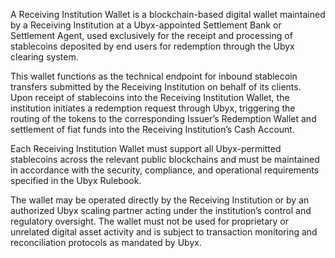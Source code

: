 A Receiving Institution Wallet is a blockchain-based digital wallet maintained by a Receiving Institution at a Ubyx-appointed Settlement Bank or Settlement Agent, used exclusively for the receipt and processing of stablecoins deposited by end users for redemption through the Ubyx clearing system.

This wallet functions as the technical endpoint for inbound stablecoin transfers submitted by the Receiving Institution on behalf of its clients. Upon receipt of stablecoins into the Receiving Institution Wallet, the institution initiates a redemption request through Ubyx, triggering the routing of the tokens to the corresponding Issuer’s Redemption Wallet and settlement of fiat funds into the Receiving Institution’s Cash Account.

Each Receiving Institution Wallet must support all Ubyx-permitted stablecoins across the relevant public blockchains and must be maintained in accordance with the security, compliance, and operational requirements specified in the Ubyx Rulebook.

The wallet may be operated directly by the Receiving Institution or by an authorized Ubyx scaling partner acting under the institution’s control and regulatory oversight. The wallet must not be used for proprietary or unrelated digital asset activity and is subject to transaction monitoring and reconciliation protocols as mandated by Ubyx.
